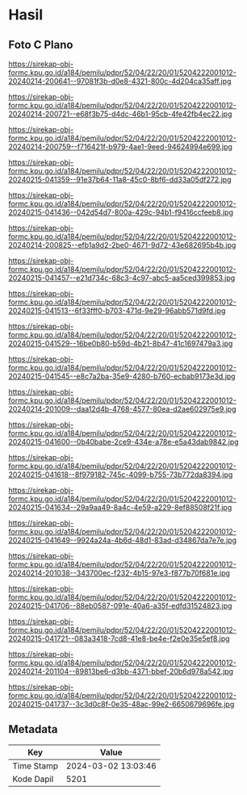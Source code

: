 # Hasil

## Foto C Plano

https://sirekap-obj-formc.kpu.go.id/a184/pemilu/pdpr/52/04/22/20/01/5204222001012-20240214-200641--97081f3b-d0e8-4321-800c-4d204ca35aff.jpg

https://sirekap-obj-formc.kpu.go.id/a184/pemilu/pdpr/52/04/22/20/01/5204222001012-20240214-200721--e68f3b75-d4dc-46b1-95cb-4fe42fb4ec22.jpg

https://sirekap-obj-formc.kpu.go.id/a184/pemilu/pdpr/52/04/22/20/01/5204222001012-20240214-200759--f716421f-b979-4ae1-9eed-94624994e699.jpg

https://sirekap-obj-formc.kpu.go.id/a184/pemilu/pdpr/52/04/22/20/01/5204222001012-20240215-041359--91e37b64-11a8-45c0-8bf6-dd33a05df272.jpg

https://sirekap-obj-formc.kpu.go.id/a184/pemilu/pdpr/52/04/22/20/01/5204222001012-20240215-041436--042d54d7-800a-429c-94b1-f9416ccfeeb8.jpg

https://sirekap-obj-formc.kpu.go.id/a184/pemilu/pdpr/52/04/22/20/01/5204222001012-20240214-200825--efb1a9d2-2be0-4671-9d72-43e682695b4b.jpg

https://sirekap-obj-formc.kpu.go.id/a184/pemilu/pdpr/52/04/22/20/01/5204222001012-20240215-041457--e21d734c-68c3-4c97-abc5-aa5ced399853.jpg

https://sirekap-obj-formc.kpu.go.id/a184/pemilu/pdpr/52/04/22/20/01/5204222001012-20240215-041513--6f33fff0-b703-471d-9e29-96abb571d9fd.jpg

https://sirekap-obj-formc.kpu.go.id/a184/pemilu/pdpr/52/04/22/20/01/5204222001012-20240215-041529--16be0b80-b59d-4b21-8b47-41c1697479a3.jpg

https://sirekap-obj-formc.kpu.go.id/a184/pemilu/pdpr/52/04/22/20/01/5204222001012-20240215-041545--e8c7a2ba-35e9-4280-b760-ecbab9173e3d.jpg

https://sirekap-obj-formc.kpu.go.id/a184/pemilu/pdpr/52/04/22/20/01/5204222001012-20240214-201009--daa12d4b-4768-4577-80ea-d2ae602975e9.jpg

https://sirekap-obj-formc.kpu.go.id/a184/pemilu/pdpr/52/04/22/20/01/5204222001012-20240215-041600--0b40babe-2ce9-434e-a78e-e5a43dab9842.jpg

https://sirekap-obj-formc.kpu.go.id/a184/pemilu/pdpr/52/04/22/20/01/5204222001012-20240215-041618--8f979182-745c-4099-b755-73b772da8394.jpg

https://sirekap-obj-formc.kpu.go.id/a184/pemilu/pdpr/52/04/22/20/01/5204222001012-20240215-041634--29a9aa49-8a4c-4e59-a229-8ef88508f21f.jpg

https://sirekap-obj-formc.kpu.go.id/a184/pemilu/pdpr/52/04/22/20/01/5204222001012-20240215-041649--9924a24a-4b6d-48d1-83ad-d34867da7e7e.jpg

https://sirekap-obj-formc.kpu.go.id/a184/pemilu/pdpr/52/04/22/20/01/5204222001012-20240214-201038--343700ec-f232-4b15-97e3-f877b70f681e.jpg

https://sirekap-obj-formc.kpu.go.id/a184/pemilu/pdpr/52/04/22/20/01/5204222001012-20240215-041706--88eb0587-091e-40a6-a35f-edfd31524823.jpg

https://sirekap-obj-formc.kpu.go.id/a184/pemilu/pdpr/52/04/22/20/01/5204222001012-20240215-041721--083a3418-7cd8-41e8-be4e-f2e0e35e5ef8.jpg

https://sirekap-obj-formc.kpu.go.id/a184/pemilu/pdpr/52/04/22/20/01/5204222001012-20240214-201104--89813be6-d3bb-4371-bbef-20b6d978a542.jpg

https://sirekap-obj-formc.kpu.go.id/a184/pemilu/pdpr/52/04/22/20/01/5204222001012-20240215-041737--3c3d0c8f-0e35-48ac-99e2-6650679696fe.jpg


## Metadata

| Key        | Value               |
| ---------- | ------------------- |
| Time Stamp | 2024-03-02 13:03:46 |
| Kode Dapil | 5201                |



